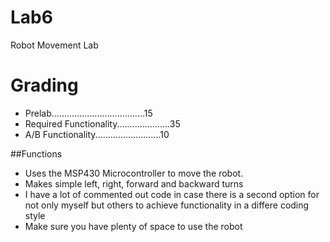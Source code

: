 Lab6
====

Robot Movement Lab

Grading
=======

- Prelab.....................................15
- Required Functionality.....................35
- A/B Functionality..........................10

##Functions

- Uses the MSP430 Microcontroller to move the robot. 
- Makes simple left, right, forward and backward turns
- I have a lot of commented out code in case there is a second option for not only myself but others to achieve functionality in a differe coding style
- Make sure you have plenty of space to use the robot

